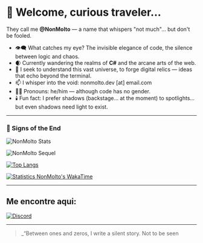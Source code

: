# 👋 Welcome, curious traveler...

They call me **@NonMolto** — a name that whispers "not much"... but don't be fooled.

- 👁‍🗨 What catches my eye? The invisible elegance of code, the silence between logic and chaos.
- 🌒 Currently wandering the realms of **C#** and the arcane arts of the web.
- 🤝 I seek to understand this vast universe, to forge digital relics — ideas that echo beyond the terminal.
- 📫 I whisper into the void: nonmolto.dev [at] email.com
- 😶‍🌫️ Pronouns: he/him — although code has no gender.
- 🕯️ Fun fact: I prefer shadows (backstage... at the moment) to spotlights... but even shadows need light to exist.

---

### 🧿 Signs of the End

![NonMolto Stats](https://github-readme-stats.vercel.app/api?username=NonMolto&theme=tokyonight&show_icons=true&hide_border=true&count_private=true)

![NonMolto Sequel](https://github-readme-streak-stats.herokuapp.com/?user=NonMolto&theme=tokyonight&hide_border=true)

[![Top Langs](https://github-readme-stats.vercel.app/api/top-langs/?username=NonMolto&theme=tokyonight)](https://github.com/anuraghazra/github-readme-stats)

[![Statistics NonMolto's WakaTime](https://github-readme-stats.vercel.app/api/wakatime?username=NonMolto&theme=tokyonight)](https://github.com/anuraghazra/github-readme-stats)

---

## Me encontre aqui:

[![Discord](https://img.shields.io/badge/-Discord-5865F2?style=for-the-badge&logo=discord&logoColor=white)](https://discord.com/users/1303756826541817917)

---

> _“Between ones and zeros, I write a silent story.
> Not to be seen
